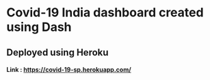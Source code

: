 # Covid-19 India dashboard created using Dash
## Deployed using Heroku
#### Link : https://covid-19-sp.herokuapp.com/